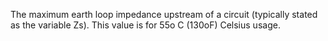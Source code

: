 The maximum earth loop impedance upstream of a circuit (typically stated as the variable Zs). This value is for 55o C (130oF) Celsius usage.